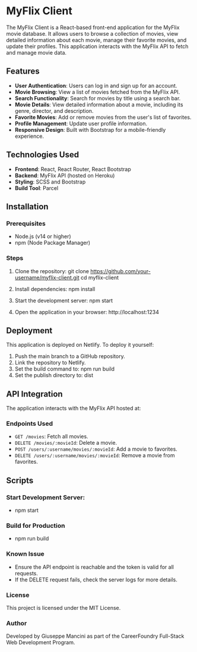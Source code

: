 # MyFlix Client

The MyFlix Client is a React-based front-end application for the MyFlix movie database. It allows users to browse a collection of movies, view detailed information about each movie, manage their favorite movies, and update their profiles. This application interacts with the MyFlix API to fetch and manage movie data.

## Features

- **User Authentication**: Users can log in and sign up for an account.
- **Movie Browsing**: View a list of movies fetched from the MyFlix API.
- **Search Functionality**: Search for movies by title using a search bar.
- **Movie Details**: View detailed information about a movie, including its genre, director, and description.
- **Favorite Movies**: Add or remove movies from the user's list of favorites.
- **Profile Management**: Update user profile information.
- **Responsive Design**: Built with Bootstrap for a mobile-friendly experience.

## Technologies Used

- **Frontend**: React, React Router, React Bootstrap
- **Backend**: MyFlix API (hosted on Heroku)
- **Styling**: SCSS and Bootstrap
- **Build Tool**: Parcel

## Installation

### Prerequisites

- Node.js (v14 or higher)
- npm (Node Package Manager)

### Steps

1. Clone the repository:
  git clone https://github.com/your-username/myflix-client.git
cd myflix-client

2. Install dependencies:
  npm install

3. Start the development server: npm start

4. Open the application in your browser: http://localhost:1234

## Deployment

This application is deployed on Netlify. To deploy it yourself:

1. Push the main branch to a GitHub repository.
2. Link the repository to Netlify.
3. Set the build command to: npm run build
4. Set the publish directory to: dist

## API Integration

The application interacts with the MyFlix API hosted at:

### Endpoints Used

- `GET /movies`: Fetch all movies.
- `DELETE /movies/:movieId`: Delete a movie.
- `POST /users/:username/movies/:movieId`: Add a movie to favorites.
- `DELETE /users/:username/movies/:movieId`: Remove a movie from favorites.

## Scripts

### Start Development Server: 
 - npm start

### Build for Production
 - npm run build

### Known Issue
 - Ensure the API endpoint is reachable and the token is valid for all requests.
 - If the DELETE request fails, check the server logs for more details.

### License 
  This project is licensed under the MIT License.

### Author
 Developed by Giuseppe Mancini as part of the CareerFoundry Full-Stack Web Development Program.







   
 


